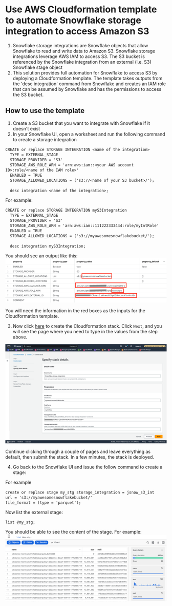 <p align="center">
</p>

# Use AWS Cloudformation template to automate Snowflake storage integration to access Amazon S3

1. Snowflake storage integrations are Snowflake objects that allow Snowflake to read and write data to Amazon S3. Snowflake storage integrations leverage AWS IAM to access S3. The S3 bucket is referenced by the Snowflake integration from an external (i.e. S3) Snowflake stage object
2. This solution provides full automation for Snowflake to access S3 by deploying a Cloudformation template. The template takes outputs from the 'desc integration' command from Snowflake and creates
an IAM role that can be assumed by Snowflake and has the permissions to access the S3 bucket.


## How to use the template

1. Create a S3 bucket that you want to integrate with Snowflake if it doesn't exist
2. In your Snowflake UI, open a worksheet and run the following command to create a storage integration
```commandline
CREATE or replace STORAGE INTEGRATION <name of the integration>
  TYPE = EXTERNAL_STAGE
  STORAGE_PROVIDER = 'S3'
  STORAGE_AWS_ROLE_ARN = 'arn:aws:iam::<your AWS account ID>:role/<name of the IAM role>'
  ENABLED = TRUE
  STORAGE_ALLOWED_LOCATIONS = ('s3://<name of your S3 bucket>/');

  desc integration <name of the integration>;
```
For example:
```commandline
CREATE or replace STORAGE INTEGRATION myS3Integration
  TYPE = EXTERNAL_STAGE
  STORAGE_PROVIDER = 'S3'
  STORAGE_AWS_ROLE_ARN = 'arn:aws:iam::111222333444:role/myIntRole'
  ENABLED = TRUE
  STORAGE_ALLOWED_LOCATIONS = ('s3://myawesomesnowflakebucket/');

  desc integration myS3Integration;
```
You should see an output like this:
![desc integration](images/descint.png)

You will need the information in the red boxes as the inputs for the Cloudformation template.

3. Now click [here](https://console.aws.amazon.com/cloudformation/home?region=us-west-2#/stacks/new?stackName=Snowflake-storage-integration&templateURL=https://jsnow-vhol-assets.s3.us-west-2.amazonaws.com/storageInt.json) to create the Cloudformation stack.
   Click `Next`, and you will see the page where you need to type in the values from the step above.

![cloudformation stack](images/CFT.png)

   Continue clicking through a couple of pages and
   leave everything as default, then submit the stack. In a few minutes, the stack is deployed.

4. Go back to the Snowflake UI and issue the follow command to create a stage:

For example
```commandline
create or replace stage my_stg storage_integration = jsnow_s3_int
url = 's3://myawesomesnowflakebucket/'
file_format = (type = 'parquet');
```

Now list the external stage:
```
list @my_stg;
```

You should be able to see the content of the stage. For example:
![stage](images/stage.png)


   